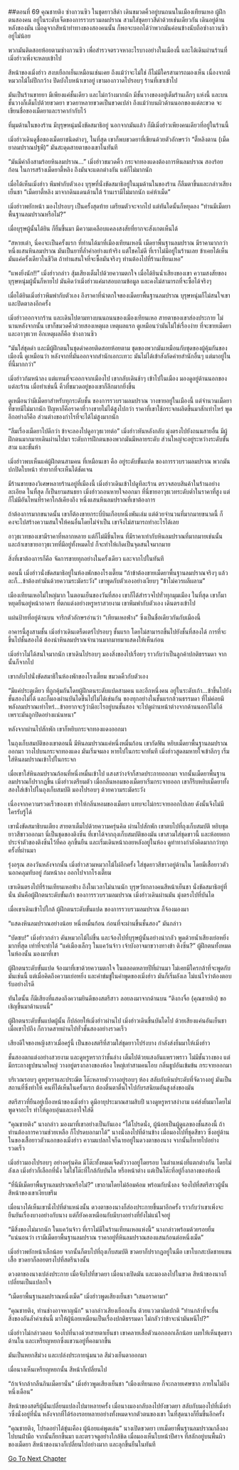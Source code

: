 ##ตอนที่ 69 คุณชายติง
ซ่างกวนซิว ในชุดยาวสีดำ เดินขมวดคิ้วอยู่บนถนนในเมืองเทียนเหอ ผู้ฝึกตนสองคน อยู่ในระดับเจ็ดของการรวบรวมลมปราณ สวมใส่ชุดยาวสีดำด้วยเช่นเดียวกัน เดินอยู่ด้านหลังของมัน เมื่อดูจากสีหน้าท่าทางของสองคนนั้น ก็พอจะบอกได้ว่าพวกมันค่อนข้างนับถือซ่างกวนซิวอยู่ไม่น้อย

พวกมันติดสอยห้อยตามซ่างกวนซิว เพื่อสำรวจตรวจหาอะไรบางอย่างในเมืองนี้ และได้เดินผ่านร้านที่เมิ่งฮ่าวเพิ่งจะหลบเข้าไป

สีหน้าของเมิ่งฮ่าว สงบเยือกเย็นเหมือนเช่นเคย ถึงแม้ว่าจะไม่ใช่ ก็ไม่มีใครสามารถมองเห็น เนื่องจากมีหมวกไม้ไผ่ปีกกว้าง ปิดบังใบหน้าเขาอยู่ เขามองกวาดไปรอบๆ ร้านที่เขาเข้าไป

มันเป็นร้านขายยา มีเพียงแค่ชั้นเดียว และไม่กว้างมากนัก มีชั้นวางของอยู่เต็มร้านเล็กๆ แห่งนี้ และบนชั้นวางก็เต็มไปด้วยขวดยา ขวดยาหลายขวดเป็นขวดเปล่า ถึงแม้ว่าบนผิวด้านนอกของแต่ละขวด จะเขียนชื่อของเม็ดยาและราคากำกับไว้

ที่มุมด้านในของร้าน มีบุรุษหนุ่มนั่งขัดสมาธิอยู่ นอกจากมันแล้ว ก็มีเมิ่งฮ่าวเพียงคนเดียวที่อยู่ในร้านนี้

เมิ่งฮ่าวเดินดูชื่อของเม็ดยาชนิดต่างๆ, ในที่สุด เขาก็พบขวดยาที่เขียนด้วยตัวอักษรว่า “ตี้หลิงตาน (เม็ดยาลมปราณปฐพี)” มันสะดุดสายตาของเขาในทันที

“มันมีค่าถึงสามร้อยหินลมปราณ…” เมิ่งฮ่าวขมวดคิ้ว กระจกทองแดงต้องการหินลมปราณ สองร้อยก้อน ในการสร้างเม็ดยาตี้หลิง ถึงมันจะแตกต่างกัน แต่ก็ไม่มากนัก

เมื่อได้เห็นเมิ่งฮ่าว พึมพำกับตัวเอง บุรุษที่นั่งขัดสมาธิอยู่ในมุมด้านในของร้าน ก็ลืมตาขึ้นและกล่าวเสียงเย็นชา “เม็ดยาตี้หลิง มาจากดินแดนด้านใต้ ร้านเรามีไม่มากนัก แค่ห้าเม็ด”

เมิ่งฮ่าวพยักหน้า มองไปรอบๆ เป็นครั้งสุดท้าย เตรียมตัวจะจากไป แต่ทันใดนั้นก็หยุดลง “ท่านมีเม็ดยาพื้นฐานลมปราณหรือไม่?”

เมื่อบุรุษผู้นั้นได้ยิน ก็ยิ้มขึ้นมา มีความเคลือบแคลงสงสัยที่ยากจะสังเกตเห็นได้ 

“สหายเต๋า, นี่คงจะเป็นครั้งแรก ที่ท่านได้มาที่เมืองเทียนเหอนี้ เม็ดยาพื้นฐานลมปราณ มีราคามากกว่าหนึ่งแสนหินลมปราณ มันเป็นยาที่ล้ำค่าอย่างแท้จริง แต่โชคไม่ดี ที่เราไม่มีอยู่ในร้านเลย ข้าเคยได้เห็นมันแค่ครั้งเดียวในชีวิต ถ้าท่านสนใจที่จะซื้อมันจริงๆ ท่านต้องไปที่ร้านเทียนเหอ”

“แพงยิ่งนัก!!” เมิ่งฮ่าวกล่าว สุ้มเสียงเต็มไปด้วยความตกใจ เมื่อได้ยินน้ำเสียงของเขา ความสงสัยของบุรุษหนุ่มผู้นั้นก็หายไป มันคิดว่าเมิ่งฮ่าวแค่มาสอบถามข้อมูล และคงไม่สามารถที่จะซื้อได้จริงๆ

เมื่อได้ยินเมิ่งฮ่าวพึมพำกับตัวเอง ถึงราคาที่น่าตกใจของเม็ดยาพื้นฐานลมปราณ บุรุษหนุ่มก็ไม่สนใจเขา และปิดตาลงอีกครั้ง

เมิ่งฮ่าวออกจากร้าน และเดินไปตามทางบนนถนนของเมืองเทียนเหอ สายตาของเขาส่องประกาย ไม่นานหลังจากนั้น เขาก็ขมวดคิ้วด้วยสองเหตุผล เหตุผลแรก ดูเหมือนว่ามันไม่ใช่เรื่องง่าย ที่จะขายเม็ดยาและอาวุธเวท อีกเหตุผลก็คือ ซ่างกวนซิว

“มันใส่ชุดดำ และมีผู้ฝึกตนในชุดดำคอยติดสอยห้อยตาม ชุดของพวกมันเหมือนกับชุดของผู้คุ้มกันของเมืองนี้ ดูเหมือนว่า หลังจากที่มันออกจากสำนักเอกะเทวะ มันไม่ได้เข้าสังกัดค่ายสำนักอื่นๆ แต่มาอยู่ในที่นี้มากกว่า”

เมิ่งฮ่าวก้มหน้าลง แต่แทนที่จะออกจากเมืองไป เขากลับเดินช้าๆ เข้าไปในเมือง มองดูอยู่ด้านนอกของแต่ละร้าน เมื่อทำเช่นนี้ คิ้วที่ขมวดอยู่ของเขาก็ลึกมากยิ่งขึ้น

ดูเหมือนว่ามีเม็ดยาสำหรับทุกระดับชั้น ของการรวบรวมลมปราณ วางขายอยู่ในเมืองนี้ แต่จำนวนเม็ดยาที่ขายมีไม่มากนัก ปัญหาก็คือราคาที่วางขายไม่ได้สูงไปกว่า ราคาที่เขาใช้กระจกผลิตขึ้นมาสักเท่าไหร่ พูดอีกอย่างก็คือ ส่วนต่างของกำไรที่จะได้ไม่สูงมากนัก

“ลืมเรื่องเม็ดยาไปดีกว่า ข้าจะลองไปดูอาวุธเวทต่อ” เมิ่งฮ่าวหันหลังกลับ มุ่งตรงไปยังถนนสายอื่น มีผู้ฝึกตนมากมายเดินผ่านไปมา ระดับการฝึกตนของพวกมันมีหลายระดับ ส่วนใหญ่จะอยู่ระหว่างระดับขั้นสาม และขั้นห้า 

เมิ่งฮ่าวพบเห็นแค่ผู้ฝึกตนสามคน ที่เหมือนเขา คือ อยู่ระดับขั้นแปด ของการรวบรวมลมปราณ พวกมันปกปิดใบหน้า ทำยากที่จะเห็นได้ชัดเจน

มีร้านขายของวิเศษหลายร้านอยู่ที่เมืองนี้ เมิ่งฮ่าวเดินเข้าไปดูทีละร้าน ตรวจสอบสินค้าในร้านอย่างละเอียด ในทื่สุด ก็เป็นยามสนธยา เมิ่งฮ่าวถอนหายใจออกมา ที่นี่ขายอาวุธเวทระดับต่ำในราคาที่สูง แต่ก็ไม่มีอันไหนที่ราคาใกล้เคียงถึง หนึ่งแสนหินลมปราณที่เขาต้องการ 

ถ้าต้องการมากขนาดนั้น เขาก็ต้องขายกระบี่บินเกือบหนึ่งพันเล่ม แต่ด้วยจำนวนที่มากมายขนาดนี้ ก็คงจะไปสร้างความสนใจให้คนอื่นโดยไม่จำเป็น เขาจึงไม่สามารถทำอะไรได้เลย

อาวุธเวทของเขามีราคาที่หลากหลาย แต่ก็ไม่มีชิ้นไหน ที่มีราคาเท่ากับหินลมปราณที่มากมายเช่นนั้น และถ้าเขาขายอาวุธเวทที่มีอยู่ทั้งหมดไป ก็จะทำให้เกิดเป็นจุดสนใจมากมาย

สิ่งที่เขาต้องการก็คือ จัดการขายทุกอย่างในครั้งเดียว และจากไปในทันที

ตอนนี้ เมิ่งฮ่าวนั่งขัดสมาธิอยู่ในห้องพักของโรงเตี๊ยม “ถ้าข้าต้องขายเม็ดยาพื้นฐานลมปราณจริงๆ แล้วละก็…ข้าต้องทำมันด้วยความระมัดระวัง” เขาพูดกับตัวเองอย่างเงียบๆ “ข้าไม่ควรผลีผลาม”

เมืองเทียนเหอไม่ใหญ่มาก ในตอนเย็นของวันที่สอง เขาก็ได้สำรวจไปทั่วทุกมุมเมือง ในที่สุด เขาก็มาหยุดยืนอยู่หน้าอาคาร ที่ตกแต่งอย่างหรูหราสวยงาม เขาพึมพำกับตัวเอง เดินตรงเข้าไป

แผ่นป้ายที่อยู่ด้านบน จารึกตัวอักษรอ่านว่า “เทียนเหอฟ่าง” ซึ่งเป็นชื่อเดียวกันกับเมืองนี้

อาคารนี้สูงสามชั้น เมิ่งฮ่าวเดินเตร็ดเตร่ไปรอบๆ ชั้นแรก โดยไม่สามารถขึ้นไปยังชั้นที่สองได้ การที่จะขึ้นไปชั้นสองได้ ต้องนำหินลมปราณจำนวนมากมายมาแสดงให้เห็นก่อน

เมิ่งฮ่าวไม่ได้สนใจมากนัก เขาเดินไปรอบๆ มองสิ่งของไปเรื่อยๆ ราวกับว่าเป็นลูกค้าปกติธรรมดา จากนั้นก็จากไป

เขากลับไปนั่งขัดสมาธิในห้องพักของโรงเตี๊ยม ขมวดคิ้วกับตัวเอง 

“มีแค่ประตูเดียว ที่ถูกคุ้มกันโดยผู้ฝึกตนระดับแปดสามคน และอีกหนึ่งคน อยู่ในระดับเก้า…ข้าขึ้นไปยังชั้นสองไม่ได้ และก็มองผ่านบันไดขึ้นไปไม่ได้เช่นกัน ของทุกอย่างในชั้นแรกล้วนธรรมดา ที่ไม่ค่อยมีพลังลมปราณเท่าไหร่…ข้าอยากจะรู้ว่ามีอะไรอยู่บนชั้นสอง จะไปดูผ่านหน้าต่างจากด้านนอกก็ไม่ได้ เพราะมันถูกปิดอย่างแน่นหนา” 

หลังจากผ่านไปสักพัก เขาก็หยิบกระจกทองแดงออกมา

ในถุงเก็บสมบัติของเขาตอนนี้ มีหินลมปราณแค่หนึ่งหมื่นก้อน เขากัดฟัน หยิบเม็ดยาพื้นฐานลมปราณออกมา วางไปบนกระจกทองแดง มันเริ่มจมลง หายไปในกระจกทันที เมิ่งฮ่าวสูดลมหายใจเข้าลึกๆ เริ่มใส่หินลมปราณเข้าไปในกระจก

เมื่อเขาใส่หินลมปราณก้อนที่หนึ่งหมื่นเข้าไป แสงสว่างจ้าก็สาดประกายออกมา จากนั้นเม็ดยาพื้นฐานลมปราณก็ปรากฎขึ้น เมิ่งฮ่าวเตรียมตัว เมื่อกลิ่นหอมของเม็ดยาเริ่มกระจายออก เขาก็รีบหยิบเม็ดยาทั้งสองใส่เข้าไปในถุงเก็บสมบัติ มองไปรอบๆ ด้วยความระมัดระวัง

เนื่องจากความรวดเร็วของเขา ทำให้กลิ่นหอมของเม็ดยา แทบจะไม่กระจายออกไปเลย ดังนั้นจึงไม่มีใครรับรู้ได้

เขานั่งขัดสมาธิบนเตียง สายตาเต็มไปด้วยความครุ่นคิด ผ่านไปสักพัก เขาตบไปที่ถุงเก็บสมบัติ หยิบชุดยาวสีขาวออกมา นี่เป็นชุดของติงซิ่น ที่เขาได้จากถุงเก็บสมบัติของมัน เขาสวมใส่ชุดขาวนี้ และห้อยหยกประจำตัวของติงซิ่นไว้ที่คอ ลุกขึ้นยืน และเริ่มเดินหน้าถอยหลังอยู่ในห้อง ดูท่าทางกำลังคิดมากกว่าทุกครั้งที่ผ่านมา

รุ่งอรุณ สองวันหลังจากนั้น เมิ่งฮ่าวสวมหมวกไม้ไผ่อีกครั้ง ใส่ชุดยาวสีขาวอยู่ด้านใน โดยมีเสื้อยาวตัวนอกคลุมทับอยู่ ก้มหน้าลง ออกไปจากโรงเตี๊ยม

เขาเดินตรงไปที่ร้านเทียนเหอฟ่าง ถึงในเวลาไม่นานนัก บุรุษวัยกลางคนสีหน้าเย็นชา นั่งขัดสมาธิอยู่ที่นั่น มันคือผู้ฝึกตนระดับขั้นเก้า ของการรวบรวมลมปราณ เมิ่งฮ่าวเดินผ่านมัน มุ่งตรงไปที่บันได

เมื่อเขาเดินเข้าไปใกล้ ผู้ฝึกตนระดับขั้นแปด ของการรวบรวมลมปราณ ก็จ้องมองมา

“แสดงหินลมปราณอย่างน้อย หนึ่งหมื่นก้อน ก่อนที่จะผ่านขึ้นชั้นสอง” มันกล่าว

“บัดซบ!” เมิ่งฮ่าวกล่าว ดันหมวกไม้ไผ่ขึ้น และจ้องไปที่บุรุษผู้นั้นอย่างน่ากลัว พูดด้วยน้ำเสียงเย่อหยิ่งมากที่สุด เท่าที่จะทำได้ “แค่เมืองเล็กๆ ในแคว้นจ้าว เจ้าบังอาจมาขวางทางข้า ติงซิ่น?” ผู้ฝึกตนทั้งหมดในห้องนั้น มองมาที่เขา

ผู้ฝึกตนระดับขั้นแปด จ้องมาที่เขาด้วยความตกใจ ในตลอดหลายปีที่ผ่านมา ไม่เคยมีใครกล้าที่จะพูดกับมันเช่นนี้ แต่เมื่อคิดถึงความเย่อหยิ่ง และคำข่มขู่ในคำพูดของเมิ่งฮ่าว มันก็เริ่มลังเล ไม่แน่ใจว่าต้องตอบรับอย่างไรดี

ทันใดนั้น ก็มีเสียงที่แสดงถึงความยินดีของสตรีสาว ลอยลงมาจากด้านบน “ติงกงจื่อ (คุณชายติง) ขอเชิญขึ้นมาด้านบนนี้”

ผู้ฝึกตนระดับขั้นแปดผู้นั้น ก็ปล่อยให้เมิ่งฮ่าวผ่านไป เมิ่งฮ่าวเดินขึ้นบันไดไป ด้วยเสียงแค่นอันเย็นชา เมื่อเขาไปถึง ก็กวาดสายผ่านไปทั่วชั้นสองอย่างรวดเร็ว

เสียงดีใจของหญิงสาวเมื่อครู่นี้ เป็นของสตรีที่สวมใส่ชุดยาวโปร่งบาง กำลังส่งยิ้มมาให้เมิ่งฮ่าว

ชั้นสองตกแต่งอย่างสวยงาม และดูหรูหรากว่าชั้นล่าง เต็มไปด้วยแสงอันแพรวพราว ไม่มีชั้นวางของ แต่มีกระถางธูปขนาดใหญ่ วางอยู่ตรงกลางของห้อง ใหญ่เท่าสามคนโอบ กลิ่นธูปอันเข้มข้น กระจายออกมา

บริเวณรอบๆ ดูหรูหราและประฌีต โต๊ะหลายตัววางอยู่รอบๆ ห้อง สลับกับหินประดับที่จัดวางอยู่ มันเป็นสถานที่ซึ่งทำให้ คนที่ได้เห็นในครั้งแรก ต้องตื่นตาตื่นใจไปกับรสนิยมอันสูงส่งของมัน

สตรีสาวที่ยืนอยู่เบื้องหน้าของเมิ่งฮ่าว ดูมีอายุประมาณสามสิบปี นางดูหรูหราสง่างาม แค่ส่งยิ้มมาโดยไม่พูดจาอะไร ทำให้ดูอบอุ่นและเอาใจใส่ดี

“คุณชายติง” นางกล่าว มองมาที่เขาอย่างเป็นกันเอง “ได้โปรดนั่ง, ผู้น้อยเป็นผู้ดูแลของชั้นสองนี้ ถ้าท่านต้องการความช่วยเหลือ ก็โปรดบอกมาได้” นางนั่งลงไปที่ด้านข้าง เมื่อมองไปที่ชุดสีขาว ซึ่งอยู่ด้านในของเสื้อยาวตัวนอกของเมิ่งฮ่าว ความแปลกใจก็ฉายอยู่ในดวงตาของนาง จากนั้นก็หายไปอย่างรวดเร็ว

เมิ่งฮ่าวมองไปรอบๆ อย่างครุ่นคิด มีโต๊ะทั้งหมดเจ็ดตัววางอยู่โดยรอบ ในตำแหน่งที่แตกต่างกัน โดยไม่ลังเล เมิ่งฮ่าวก็เลือกที่นั่ง ไม่ใช่โต๊ะที่ใกล้กับบันได หรือหน้าต่าง แต่เป็นโต๊ะที่อยู่กึ่งกลางของห้องนี้

“ที่นีมีเม็ดยาพื้นฐานลมปราณหรือไม่?” เขาถามโดยไม่อ้อมค้อม พร้อมกับนั่งลง จ้องไปที่สตรีสาวผู้นั้น สีหน้าของเขาเงียบขรึม

เมื่อนางได้เห็นเขานั่งไปที่ตำแหน่งนั้น ดวงตาของนางก็ส่องประกายขึ้นมาอีกครั้ง ราวกับว่าเขาเพิ่งจะยืนยันเรื่องบางอย่างกับนาง แต่ก็ยังคงเหมือนกับมีบางอย่างที่ยังไม่แน่ใจอยู่

“มีสิ่งของไม่มากนัก ในแคว้นจ้าว ที่เราไม่มีในร้านเทียนเหอแห่งนี้” นางกล่าวพร้อมด้วยรอยยิ้ม “แน่นอนว่า เรามีเม็ดยาพื้นฐานลมปราณ ราคาอยู่ที่หินลมปราณสองแสนก้อนต่อหนึ่งเม็ด”

เมิ่งฮ่าวพยักหน้าเล็กน้อย จากนั้นก็ตบไปที่ถุงเก็บสมบัติ ขวดยาก็ปรากฎอยู่ในมือ เขาโบกสะบัดชายแขนเสื้อ ขวดยาก็ลอยตรงไปที่สตรีนางนั้น

ดวงตาของนางเปล่งประกาย เมื่อจับไปที่ขวดยา เมื่อนางเปิดมัน และมองลงไปในขวด สีหน้าของนางก็เปลี่ยนเป็นแปลกใจ

“เม็ดยาพื้นฐานลมปราณหนึ่งเม็ด” เมิ่งฮ่าวพูดเสียงเย็นชา “เสนอราคามา”

“คุณชายติง, ท่านช่างอาจหาญนัก” นางกล่าวเสียงเยือกเย็น ด้วยแววตาผิดปกติ “ท่านกล้าที่จะยื่นสิ่งของอันล้ำค่าเช่นนี้ มาให้ผู้น้อยเหมือนเป็นเรื่องปกติธรรมดา ไม่กลัวว่าข้าจะนำมันหนีไป?”

เมิ่งฮ่าวไม่กล่าวตอบ จ้องไปที่นางด้วยสายตาเย็นชา เขาคลายเสื้อตัวนอกออกเล็กน้อย เผยให้เห็นชุดขาวด้านใน และเหรียญหยกซึ่งแขวนอยู่ที่คอมากขึ้น 

มันเป็นหยกสีม่วง และเปล่งประกายนุ่มนวล สีม่วงเย็นตาออกมา

เมื่อนางเห็นเหรียญหยกนั้น สีหน้าก็เปลี่ยนไป

“ถ้าเจ้ากล้ากลืนกินเม็ดยานั่น” เมิ่งฮ่าวพูดเสียงเย็นชา “เมืองเทียนเหอ ก็จะกลายเศษซาก ภายในไม่ถึงหนึ่งเดือน”

สีหน้าของสตรีผู้นั้นเปลี่ยนแปลงไปมาหลายครั้ง เมื่อนางมองกลับลงไปยังขวดยา สลับกับมองไปที่เมิ่งฮ่าวซึ่งนั่งอยู่ที่นั่น หลังจากที่ได้ร่องรอยหลายอย่างทั้งหมดจากตัวตนของเขา ในที่สุดนางก็ยิ้มขึ้นอีกครั้ง

“คุณชายติง, โปรดอย่าได้ขุ่นเคือง ผู้น้อยแค่พูดเล่น” นางเปิดขวดยา เทเม็ดยาพื้นฐานลมปราณกลิ้งลงไปบนฝ่ามือ จากนั้นก็ยกขึ้นมา และตรวจดูอย่างใกล้ชิด เมื่อมองเห็นใบหน้าปีศาจ ที่สลักอยู่บนพื้นผิวของเม็ดยา สีหน้าของนางก็เปลี่ยนไปอย่างมาก และลุกขึ้นยืนในทันที


[Go To Next Chapter]( ./70.md)